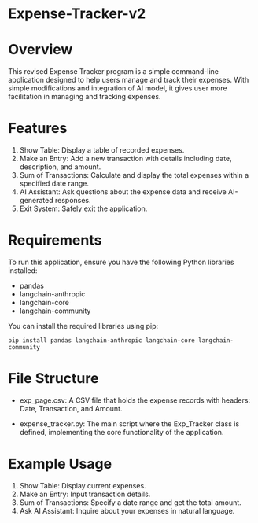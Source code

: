 # Expense-Tracker-v2


# Overview
This revised Expense Tracker program is a simple command-line application designed to help users manage and track their expenses. With simple modifications and integration of AI model, it gives user more facilitation in managing and tracking expenses. 

# Features
1. Show Table: Display a table of recorded expenses.
2. Make an Entry: Add a new transaction with details including date, description, and amount.
3. Sum of Transactions: Calculate and display the total expenses within a specified date range.
4. AI Assistant: Ask questions about the expense data and receive AI-generated responses.
5. Exit System: Safely exit the application.

# Requirements
To run this application, ensure you have the following Python libraries installed:

- pandas
- langchain-anthropic
- langchain-core
- langchain-community

You can install the required libraries using pip:
```
pip install pandas langchain-anthropic langchain-core langchain-community

```

# File Structure
- exp_page.csv: A CSV file that holds the expense records with headers: Date, Transaction, and Amount.

- expense_tracker.py: The main script where the Exp_Tracker class is defined, implementing the core functionality of the application.

# Example Usage
1. Show Table: Display current expenses.
2. Make an Entry: Input transaction details.
3. Sum of Transactions: Specify a date range and get the total amount.
4. Ask AI Assistant: Inquire about your expenses in natural language.
